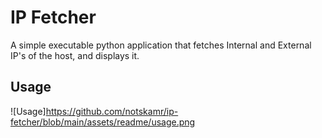 # IP Fetcher

A simple executable python application that fetches Internal and External IP's of the host, and displays it.

## Usage
![Usage]https://github.com/notskamr/ip-fetcher/blob/main/assets/readme/usage.png
